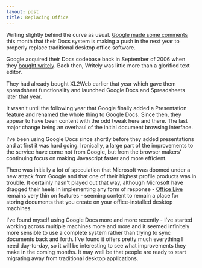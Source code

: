 ```yaml
---
layout: post
title: Replacing Office
---
```


Writing slightly behind the curve as usual. [Google made some comments][GOOG] this month that their Docs system is making a push in the next year to properly replace traditional desktop office software.

Google acquired their Docs codebase back in September of 2006 when they [bought writely][BUYW]. Back then, Writely was little more than a glorified text editor.

They had already bought XL2Web earlier that year which gave them spreadsheet functionality and launched Google Docs and Spreadsheets later that year.

It wasn't until the following year that Google finally added a Presentation feature and renamed the whole thing to Google Docs. Since then, they appear to have been content with the odd tweak here and there. The last major change being an overhaul of the initial document browsing interface.

I've been using Google Docs since shortly before they added presentations and at first it was hard going. Ironically, a large part of the improvements to the service have come not from Google, but from the browser makers' continuing focus on making Javascript faster and more efficient.

There was initially a lot of speculation that Microsoft was doomed under a new attack from Google and that one of their highest profile products was in trouble. It certainly hasn't played out that way, although Microsoft have dragged their heels in implementing any form of response - [Office Live][OFFLV] remains very thin on features - seeming content to remain a place for storing documents that you create on your office-installed desktop machines.

I've found myself using Google Docs more and more recently - I've started working across multiple machines more and more and it seemed infinitely more sensible to use a complete system rather than trying to sync documents back and forth. I've found it offers pretty much everything I need day-to-day, so it will be interesting to see what improvements they make in the coming months. It may well be that people are ready to start migrating away from traditional desktop applications.

[GOOG]: http://www.theregister.co.uk/2009/11/13/google_on_docs_and_office/
[BUYW]: http://googleblog.blogspot.com/2006/03/writely-so.html
[OFFLV]: http://www.officelive.com/en-GB/